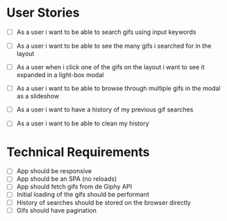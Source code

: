 # User Stories

- [ ] As a user i want to be able to search gifs using input keywords
- [ ] As a user i want to be able to see the many gifs i searched for in the layout
- [ ] As a user when i click one of the gifs on the layout i want to see it expanded in a light-box
      modal
- [ ] As a user i want to be able to browse through multiple gifs in the modal as a slideshow

- [ ] As a user i want to have a history of my previous gif searches
- [ ] As a user i want to be able to clean my history

# Technical Requirements

- [ ] App should be responsive
- [ ] App should be an SPA (no reloads)
- [ ] App should fetch gifs from de Giphy API
- [ ] Initial loading of the gifs should be performant
- [ ] History of searches should be stored on the browser directly
- [ ] Gifs should have pagination
